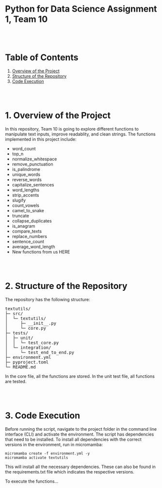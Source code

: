 # Python for Data Science Assignment 1, Team 10

<br><br>

# Table of Contents
1. [Overview of the Project](#1-overview-of-the-project)
2. [Structure of the Repository](#2-structure-of-the-repository)
3. [Code Execution](#3-code-execution)

<br><br>

# 1. Overview of the Project

In this repository, Team 10 is going to explore different functions to manipulate text inputs, improve readablity, and clean strings. The functions implemented in this project include:

- word_count
- top_n
- normalize_whitespace
- remove_punctuation
- is_palindrome
- unique_words
- reverse_words
- capitalize_sentences
- word_lengths
- strip_accents
- slugify
- count_vowels
- camel_to_snake
- truncate
- collapse_duplicates
- is_anagram
- compare_texts
- replace_numbers
- sentence_count
- average_word_length
- New functions from us HERE

<br><br>

# 2. Structure of the Repository
The repository has the following structure:<br>

<pre>
textutils/
├─ src/
│  └─ textutils/
│     ├─ __init__.py
│     └─ core.py
├─ tests/
│  ├─ unit/
│  │  └─ test_core.py
│  └─ integration/
│     └─ test_end_to_end.py
├─ environment.yml
├─ pyproject.toml
└─ README.md
</pre>



In the core file, all the functions are stored. In the unit test file, all functions are tested. 

<br><br>

# 3. Code Execution
Before running the script, navigate to the project folder in the command line interface (CLI) and activate the environment. The script has dependencies that need to be installed. 
To install all dependencies with the correct versions in the environment, run in micromamba:<br>

    micromamba create -f environment.yml -y
    micromamba activate textutils

This will install all the necessary dependencies. These can also be found in the requirements.txt file which indicates the respective versions.

To execute the functions...

